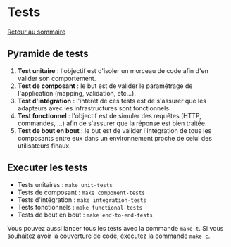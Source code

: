 # Tests

[Retour au sommaire](index.md)

## Pyramide de tests

1. **Test unitaire** : l'objectif est d'isoler un morceau de code afin d'en valider son comportement. 
2. **Test de composant** : le but est de valider le paramétrage de l'application (mapping, validation, etc...).
3. **Test d'intégration** : l'intérêt de ces tests est de s'assurer que les adapteurs avec les infrastructures sont fonctionnels.
4. **Test fonctionnel** : l'objectif est de simuler des requêtes (HTTP, commandes, ...) afin de s'assurer que la réponse est bien traitée.
5. **Test de bout en bout** : le but est de valider l'intégration de tous les composants entre eux dans un environnement proche de celui des utilisateurs finaux.

## Executer les tests

* Tests unitaires : `make unit-tests`
* Tests de composant : `make component-tests`
* Tests d'intégration : `make integration-tests`
* Tests fonctionnels : `make functional-tests`
* Tests de bout en bout : `make end-to-end-tests`

Vous pouvez aussi lancer tous les tests avec la commande `make t`. Si vous souhaitez avoir la couverture de code, éxecutez la commande `make c`.
